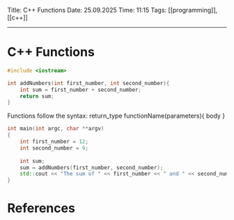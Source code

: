 Title: C++ Functions
Date: 25.09.2025
Time: 11:15
Tags: [[programming]], [[c++]]

---
# C++ Functions

```c++
#include <iostream>

int addNumbers(int first_number, int second_number){
	int sum = first_number + second_number;
	return sum;
}
```

Functions follow the syntax: return_type functionName(parameters){
	body
}

```c++
int main(int argc, char **argv)
{
	int first_number = 12;
	int second_number = 9;
	
	int sum;
	sum = addNumbers(first_number, second_number);
	std::cout << "The sum of " << first_number << " and " << second_number << " is equal to " << sum << "\n";
}
```

# References